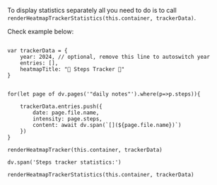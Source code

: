 To display statistics separately all you need to do is to call `renderHeatmapTrackerStatistics(this.container, trackerData)`.

Check example below:

```dataviewjs

var trackerData = {
    year: 2024, // optional, remove this line to autoswitch year
    entries: [],
    heatmapTitle: "👣 Steps Tracker 👣"
}

 
for(let page of dv.pages('"daily notes"').where(p=>p.steps)){

    trackerData.entries.push({
        date: page.file.name,
        intensity: page.steps,
        content: await dv.span(`[](${page.file.name})`)
    })  
}

renderHeatmapTracker(this.container, trackerData)

dv.span('Steps tracker statistics:')

renderHeatmapTrackerStatistics(this.container, trackerData)
```